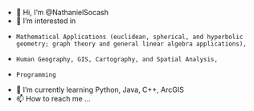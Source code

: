 - 👋 Hi, I’m @NathanielSocash
- 👀 I’m interested in 
-     Mathematical Applications (euclidean, spherical, and hyperbolic geometry; graph theory and general linear algebra applications), 
-     Human Geography, GIS, Cartography, and Spatial Analysis,
-     Programming
- 🌱 I’m currently learning Python, Java, C++, ArcGIS
- 📫 How to reach me ...

<!---
NathanielSocash/NathanielSocash is a ✨ special ✨ repository because its `README.md` (this file) appears on your GitHub profile.
You can click the Preview link to take a look at your changes.
--->
